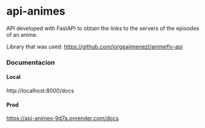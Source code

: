 # api-animes
API developed with FastAPI to obtain the links to the servers of the episodes of an anime.

Library that was used:
https://github.com/jorgeajimenezl/animeflv-api
### Documentacion
#### Local 
http://localhost:8000/docs
#### Prod
https://api-animes-9d7a.onrender.com/docs